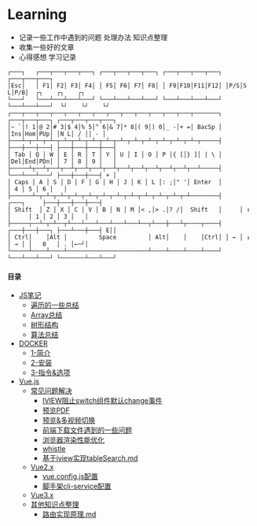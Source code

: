# Learning

* 记录一些工作中遇到的问题 处理办法 知识点整理
* 收集一些好的文章
* 心得感想 学习记录

```test
┌───┐   ┌───┬───┬───┬───┐ ┌───┬───┬───┬───┐ ┌───┬───┬───┬───┐ ┌───┬───┬───┐
│Esc│   │ F1│ F2│ F3│ F4│ │ F5│ F6│ F7│ F8│ │ F9│F10│F11│F12│ │P/S│S L│P/B│  ┌┐    ┌┐    ┌┐
└───┘   └───┴───┴───┴───┘ └───┴───┴───┴───┘ └───┴───┴───┴───┘ └───┴───┴───┘  └┘    └┘    └┘
┌───┬───┬───┬───┬───┬───┬───┬───┬───┬───┬───┬───┬───┬───────┐ ┌───┬───┬───┐ ┌───┬───┬───┬───┐
│~ `│! 1│@ 2│# 3│$ 4│% 5│^ 6│& 7│* 8│( 9│) 0│_ -│+ =│ BacSp │ │Ins│Hom│PUp│ │N L│ / ││ - │
├───┴─┬─┴─┬─┴─┬─┴─┬─┴─┬─┴─┬─┴─┬─┴─┬─┴─┬─┴─┬─┴─┬─┴─┬─┴─┬─────┤ ├───┼───┼───┤ ├───┼───┼───┼───┤
│ Tab │ Q │ W │ E │ R │ T │ Y │ U │ I │ O │ P │{ [│} ]│ | \ │ │Del│End│PDn│ │ 7 │ 8 │ 9 │   │
├─────┴┬──┴┬──┴┬──┴┬──┴┬──┴┬──┴┬──┴┬──┴┬──┴┬──┴┬──┴┬──┴─────┤ └───┴───┴───┘ ├───┼───┼───┤ + │
│ Caps │ A │ S │ D │ F │ G │ H │ J │ K │ L │: ;│" '│ Enter  │               │ 4 │ 5 │ 6 │   │
├──────┴─┬─┴─┬─┴─┬─┴─┬─┴─┬─┴─┬─┴─┬─┴─┬─┴─┬─┴─┬─┴─┬─┴────────┤     ┌───┐     ├───┼───┼───┼───┤
│ Shift  │ Z │ X │ C │ V │ B │ N │ M │< ,│> .│? /│  Shift   │     │ ↑ │     │ 1 │ 2 │ 3 │   │
├─────┬──┴─┬─┴──┬┴───┴───┴───┴───┴───┴──┬┴───┼───┴┬────┬────┤ ┌───┼───┼───┐ ├───┴───┼───┤ E││
│ Ctrl│    │Alt │         Space         │ Alt│    │    │Ctrl│ │ ← │ ↓ │ → │ │   0   │ . │←─┘│
└─────┴────┴────┴───────────────────────┴────┴────┴────┴────┘ └───┴───┴───┘ └───────┴───┴───┘
```



####  目录

- [JS笔记](https://github.com/SupaFan/Learning/tree/master/JS)
	- [遍历的一些总结](https://github.com/SupaFan/Learning/blob/master/JS/遍历的一些总结.md)
	- [Array总结](https://github.com/SupaFan/Learning/blob/master/JS/Array总结.md)
	- [树形结构](https://github.com/SupaFan/Learning/blob/master/JS/树形结构.md)
	- [算法总结](https://github.com/SupaFan/Learning/blob/master/JS/算法总结.md)
- [DOCKER](https://github.com/SupaFan/Learning/tree/master/DOCKER)
	- [1-简介](https://github.com/SupaFan/Learning/blob/master/DOCKER/1-简介.md)
	- [2-安装](https://github.com/SupaFan/Learning/blob/master/DOCKER/2-安装.md)
	- [3-指令&选项](https://github.com/SupaFan/Learning/blob/master/DOCKER/3-指令&选项.md)
- [Vue.js](https://github.com/SupaFan/Learning/tree/master/Vue.js)
	- [常见问题解决](https://github.com/SupaFan/Learning/tree/master/Vue.js/常见问题解决)
		- [IVIEW阻止switch组件默认change事件](https://github.com/SupaFan/Learning/blob/master/Vue.js/常见问题解决/IVIEW阻止switch组件默认change事件.md)
		- [预览PDF](https://github.com/SupaFan/Learning/blob/master/Vue.js/常见问题解决/预览PDF.md)
		- [预览&多视频切换](https://github.com/SupaFan/Learning/blob/master/Vue.js/常见问题解决/预览&多视频切换.md)
		- [前端下载文件遇到的一些问题](https://github.com/SupaFan/Learning/blob/master/Vue.js/常见问题解决/前端下载文件遇到的一些问题.md)
		- [浏览器渲染性能优化](https://github.com/SupaFan/Learning/blob/master/Vue.js/常见问题解决/浏览器渲染性能优化.md)
		- [whistle](https://github.com/SupaFan/Learning/blob/master/Vue.js/常见问题解决/whistle.md)
		- [基于iview实现tableSearch.md](https://github.com/SupaFan/Learning/blob/master/Vue.js/TableSearch/tableSearch.md)
	- [Vue2.x](https://github.com/SupaFan/Learning/tree/master/Vue.js/Vue2.x)
		- [vue.config.js配置](https://github.com/SupaFan/Learning/blob/master/Vue.js/Vue2.x/vue.config.js配置.md)
		- [脚手架cli-service配置](https://github.com/SupaFan/Learning/blob/master/Vue.js/Vue2.x/脚手架cli-service配置.md)
	- [Vue3.x](https://github.com/SupaFan/Learning/tree/master/Vue.js/Vue3.x)
	- [其他知识点整理](https://github.com/SupaFan/Learning)
		- [路由实现原理.md](https://github.com/SupaFan/Learning/blob/master/Vue.js/路由实现原理.md)
		

